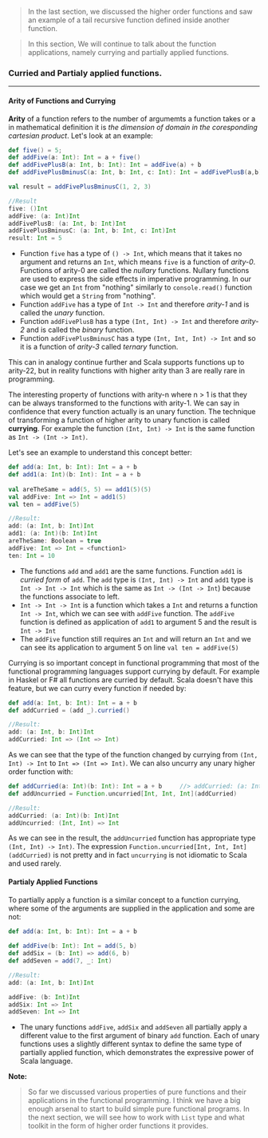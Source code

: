 > In the last section, we discussed the higher order functions and saw an example of a tail recursive function defined inside another function.

> In this section, We will continue to talk about the function applications, namely currying and partially applied functions.

### Curried and Partialy applied functions.
* * * * *

#### Arity of Functions and Currying

**Arity** of a function refers to the number of argumemts a function takes or a in mathematical definition it is *the dimension of domain in the coresponding cartesian product*. Let's look at an example:
```scala
def five() = 5;
def addFive(a: Int): Int = a + five()
def addFivePlusB(a: Int, b: Int): Int = addFive(a) + b
def addFivePlusBminusC(a: Int, b: Int, c: Int): Int = addFivePlusB(a,b) - c

val result = addFivePlusBminusC(1, 2, 3)

//Result
five: ()Int
addFive: (a: Int)Int
addFivePlusB: (a: Int, b: Int)Int
addFivePlusBminusC: (a: Int, b: Int, c: Int)Int
result: Int = 5
```

- Function `five` has a type of `() -> Int`, which means that it takes no argument and returns an `Int`, which means `five` is a function of *arity-0*. Functions of arity-0 are called the *nullary* functions. Nullary functions are used to express the side effects in imperative programming. In our case we get an `Int` from "nothing" similarly to `console.read()` function which would get a `String` from "nothing".
- Function `addFive` has a type of `Int -> Int` and therefore *arity-1* and is called the *unary* function.
- Function `addFivePlusB` has a type `(Int, Int) -> Int` and therefore *arity-2* and is called the *binary* function.
- Function `addFivePlusBminusC` has a type `(Int, Int, Int) -> Int` and so it is a function of *arity-3* called *ternary* function.

This can in analogy continue further and Scala supports functions up to arity-22, but in reality functions with higher arity than 3 are really rare in programming.

The interesting property of functions with arity-n where n > 1 is that they can be always transformed to the functions with arity-1. We can say in confidence that every function actually is an unary function. The technique of transforming a function of higher arity to unary function is called **currying**. For example the function `(Int, Int) -> Int` is the same function as `Int -> (Int -> Int)`.

Let's see an example to understand this concept better:
```scala
def add(a: Int, b: Int): Int = a + b
def add1(a: Int)(b: Int): Int = a + b
  
val areTheSame = add(5, 5) == add1(5)(5)
val addFive: Int => Int = add1(5)
val ten = addFive(5)

//Result:
add: (a: Int, b: Int)Int
add1: (a: Int)(b: Int)Int
areTheSame: Boolean = true
addFive: Int => Int = <function1>
ten: Int = 10
```
- The functions `add` and `add1` are the same functions. Function `add1` is *curried form* of `add`. The `add` type is `(Int, Int) -> Int` and `add1` type is `Int -> Int -> Int` which is the same as `Int -> (Int -> Int`) because the functions associate to left.
- `Int -> Int -> Int` is a function which takes a `Int` and returns a function `Int -> Int`, which we can see with `addFive` function. The `addFive` function is defined as application of `add1` to argument 5 and the result is `Int -> Int`
- The `addFive` function still requires an `Int` and will return an `Int` and we can see its application to argument 5 on line `val ten = addFive(5)`

Currying is so important concept in functional programming that most of the functional programming languages support currying by default. For example in Haskel or F# all functions are curried by default. Scala doesn't have this feature, but we can curry every function if needed by:
```scala
def add(a: Int, b: Int): Int = a + b
def addCurried = (add _).curried()     

//Result:
add: (a: Int, b: Int)Int
addCurried: Int => (Int => Int)
```
As we can see that the type of the function changed by currying from `(Int, Int) -> Int` to `Int => (Int => Int)`. We can also uncurry any unary higher order function with:
```scala
def addCurried(a: Int)(b: Int): Int = a + b     //> addCurried: (a: Int)(b: Int)Int
def addUncurried = Function.uncurried[Int, Int, Int](addCurried)

//Result:
addCurried: (a: Int)(b: Int)Int
addUncurried: (Int, Int) => Int
```
As we can see in the result, the `addUncurried` function has appropriate type `(Int, Int) -> Int)`. The expression `Function.uncurried[Int, Int, Int](addCurried)` is not pretty and in fact `uncurrying` is not idiomatic to Scala and used rarely.

#### Partialy Applied Functions

To partially apply a function is a similar concept to a function currying, where some of the arguments are supplied in the application and some are not:
```scala
def add(a: Int, b: Int): Int = a + b
  
def addFive(b: Int): Int = add(5, b)
def addSix = (b: Int) => add(6, b)
def addSeven = add(7, _: Int)

//Result:
add: (a: Int, b: Int)Int

addFive: (b: Int)Int
addSix: Int => Int
addSeven: Int => Int
```
- The unary functions `addFive`, `addSix` and `addSeven` all partially apply a different value to the first argument of binary `add` function. Each of unary functions uses a slightly different syntax to define the same type of partially applied function, which demonstrates the expressive power of Scala language.

**Note:**
> So far we discussed various properties of pure functions and their applications in the functional programming. I think we have a big enough arsenal to start to build simple pure functional programs. In the next section, we will see how to work with `List` type and what toolkit in the form of higher order functions it provides.
